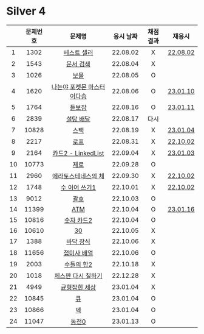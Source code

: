 # Silver 4

|     | 문제번호 |                  문제명                  | 응시 날짜 | 채점 결과 |            재응시             |
| :-: | :------: | :--------------------------------------: | :-------: | :-------: | :---------------------------: |
|  1  |   1302   |         [베스트 셀러](./1302.js)         | 22.08.02  |     X     |   [22.08.02](./1302_re.js)    |
|  2  |   1543   |          [문서 검색](./1543.js)          | 22.08.04  |     X     |
|  3  |   1026   |            [보물](./1026.js)             | 22.08.05  |     O     |
|  4  |   1620   | [나는야 포켓몬 마스터 이다솜](./1620.js) | 22.08.06  |     O     | [23.01.10](./replay/1620.js)  |
|  5  |   1764   |           [듣보잡](./1764.js)            | 22.08.16  |     O     | [23.01.11](./replay/1764.js)  |
|  6  |   2839   |          [설탕 배달](./2839.js)          | 22.08.17  |   다시    |
|  7  |  10828   |            [스택](./10828.js)            | 22.08.19  |     X     | [23.01.04](./replay/10828.js) |
|  8  |   2217   |            [로프](./2217.js)             | 22.08.31  |     X     |   [22.10.02](./2217_re.js)    |
|  9  |   2164   |     [카드2 - LinkedList](./2164.js)      | 22.09.04  |     X     | [23.01.03](./replay/2164.js)  |
| 10  |  10773   |            [제로](./10773.js)            | 22.09.28  |     O     |
| 11  |   2960   |     [에라토스테네스의 체](./2960.js)     | 22.09.30  |     X     |   [22.10.02](./2960_re.js)    |
| 12  |   1748   |        [수 이어 쓰기1](./1748.js)        | 22.10.01  |     X     |   [22.10.02](./1748_re.js)    |
| 13  |   9012   |            [괄호](./9012.js)             | 22.10.03  |     O     |
| 14  |  11399   |            [ATM](./11399.js)             | 22.10.04  |     O     | [23.01.16](./replay/11399.js) |
| 15  |  10816   |         [숫자 카드2](./10816.js)         | 22.10.04  |     O     |
| 16  |  10610   |             [30](./10610.js)             | 22.10.05  |     X     |
| 17  |   1388   |          [바닥 장식](./1388.js)          | 22.10.06  |     X     |
| 18  |  11656   |        [접미사 배열](./11656.js)         | 22.10.06  |     O     |
| 19  |   2003   |         [수들의 합2](./2003.js)          | 22.10.18  |     X     |
| 20  |   1018   |     [체스판 다시 칠하기](./1018.js)      | 22.12.28  |     X     |
| 21  |   4949   |        [균형잡힌 세상](./4949.js)        | 23.01.04  |     X     |
| 22  |  10845   |             [큐](./10845.js)             | 23.01.04  |     O     |
| 23  |  10866   |             [덱](./10866.js)             | 23.01.04  |     O     |
| 24  |  11047   |           [동전0](./11047.js)            | 23.01.13  |     O     |



